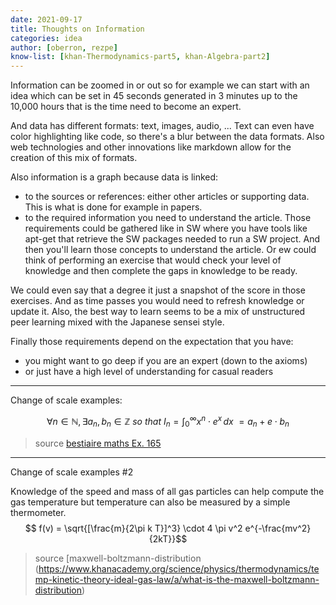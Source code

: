 ```yaml
---
date: 2021-09-17
title: Thoughts on Information
categories: idea
author: [oberron, rezpe]
know-list: [khan-Thermodynamics-part5, khan-Algebra-part2]
---
```


Information can be zoomed in or out so for example we can start with an idea which can be set in 45 seconds generated in 3 minutes up to the 10,000 hours that is the time need to become an expert.


And data has different formats: text, images, audio, ... Text can even have color highlighting like code, so there's a blur between the data formats. Also web technologies and other innovations like markdown allow for the creation of this mix of formats.

Also information is a graph because data is linked:
- to the sources or references: either other articles or supporting data. This is what is done for example in papers.
- to the required information you need to understand the article. Those requirements could be gathered like in SW where you have tools like apt-get that retrieve the SW packages needed to run a SW project. And then you'll learn those concepts to understand the article. Or ew could think of performing an exercise that would check your level of knowledge and then complete the gaps in knowledge to be ready.

We could even say that a degree it just a snapshot of the score in those exercises. And as time passes you would need to refresh knowledge or update it. Also, the best way to learn seems to be a mix of unstructured peer learning mixed with the Japanese sensei style.

Finally those requirements depend on the expectation that you have:
- you might want to go deep if you are an expert (down to the axioms) 
- or just have a high level of understanding for casual readers

---

Change of scale examples:

$$ \forall n \in \mathbb{N}, \exists a_n, b_n \in \mathbb{Z}~so~that~ I_n = \int_{0}^{\infty} x^n \cdot e^x \,dx\ = a_n + e \cdot b_n$$

> source [bestiaire maths Ex. 165](https://www.math.univ-toulouse.fr/~lassere/pdf/bestiaire.pdf)

--- 

Change of scale examples #2

Knowledge of the speed and mass of all gas particles can help compute the gas temperature but temperature can also be measured by a simple thermometer.
$$ f(v) = \sqrt{[\frac{m}{2\pi k T}]^3} \cdot 4 \pi v^2 e^{-\frac{mv^2}{2kT}}$$

> source [maxwell-boltzmann-distribution (https://www.khanacademy.org/science/physics/thermodynamics/temp-kinetic-theory-ideal-gas-law/a/what-is-the-maxwell-boltzmann-distribution)

